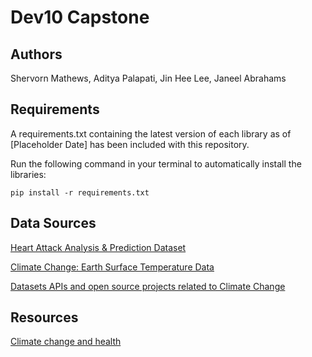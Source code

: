 # Dev10 Capstone

## Authors

Shervorn Mathews, Aditya Palapati, Jin Hee Lee, Janeel Abrahams

## Requirements

A requirements.txt containing the latest version of each library as of [Placeholder Date] has been included with this repository.

Run the following command in your terminal to automatically install the libraries:

`pip install -r requirements.txt`

## Data Sources

[Heart Attack Analysis & Prediction Dataset](https://www.kaggle.com/datasets/rashikrahmanpritom/heart-attack-analysis-prediction-dataset)

[Climate Change: Earth Surface Temperature Data](https://www.kaggle.com/datasets/berkeleyearth/climate-change-earth-surface-temperature-data)

[Datasets APIs and open source projects related to Climate Change](https://github.com/KKulma/climate-change-data)

## Resources

[Climate change and health](https://www.who.int/news-room/fact-sheets/detail/climate-change-and-health)